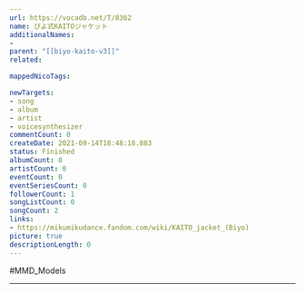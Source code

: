 ```yaml
---
url: https://vocadb.net/T/8362
name: びよ式KAITOジャケット
additionalNames: 
- 
parent: "[[biyo-kaito-v3]]"
related:

mappedNicoTags:

newTargets:
- song
- album
- artist
- voicesynthesizer
commentCount: 0
createDate: 2021-09-14T18:48:18.883
status: Finished
albumCount: 0
artistCount: 0
eventCount: 0
eventSeriesCount: 0
followerCount: 1
songListCount: 0
songCount: 2
links: 
- https://mikumikudance.fandom.com/wiki/KAITO_jacket_(Biyo)
picture: true
descriptionLength: 0
---
```


#MMD_Models



---

